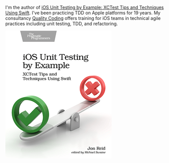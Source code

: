 I'm the author of [iOS Unit Testing by Example: XCTest Tips and Techniques Using Swift](https://pragprog.com/titles/jrlegios/).
I've been practicing TDD on Apple platforms for 19 years.
My consultancy [Quality Coding](https://qualitycoding.org) offers training for iOS teams in technical agile practices including unit testing, TDD, and refactoring.

![book cover](https://raw.githubusercontent.com/jonreid/jonreid/master/ios-unit-testing-by-example-cover.png)
